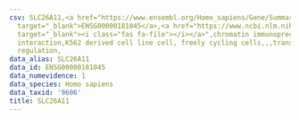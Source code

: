 ```yaml
---
csv: SLC26A11,<a href="https://www.ensembl.org/Homo_sapiens/Gene/Summary?db=core;g=ENSG00000181045"
  target="_blank">ENSG00000181045</a>,<a href="https://www.ncbi.nlm.nih.gov/pubmed/23959860"
  target="_blank"><i class="fas fa-file"></i></a>",chromatin immunoprecipitation assay,direct
  interaction,K562 derived cell line cell, freely cycling cells,,,transcriptional
  regulation,
data_alias: SLC26A11
data_id: ENSG00000181045
data_numevidence: 1
data_species: Homo sapiens
data_taxid: '9606'
title: SLC26A11
---
```


